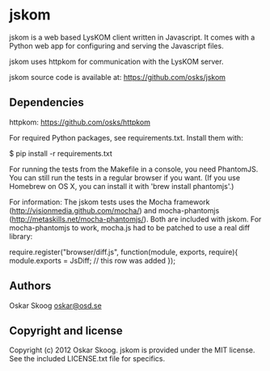 jskom
=====

jskom is a web based LysKOM client written in Javascript. It comes
with a Python web app for configuring and serving the Javascript
files.

jskom uses httpkom for communication with the LysKOM server.

jskom source code is available at: https://github.com/osks/jskom


Dependencies
------------

httpkom: https://github.com/osks/httpkom

For required Python packages, see requirements.txt. Install them with:

  $ pip install -r requirements.txt

For running the tests from the Makefile in a console, you need
PhantomJS. You can still run the tests in a regular browser if you
want. (If you use Homebrew on OS X, you can install it with 'brew
install phantomjs'.)


For information: The jskom tests uses the Mocha framework
(http://visionmedia.github.com/mocha/) and mocha-phantomjs
(http://metaskills.net/mocha-phantomjs/). Both are included with
jskom. For mocha-phantomjs to work, mocha.js had to be patched to use
a real diff library:

require.register("browser/diff.js", function(module, exports, require){
  module.exports = JsDiff; // this row was added
});


Authors
-------

Oskar Skoog <oskar@osd.se>


Copyright and license
---------------------

Copyright (c) 2012 Oskar Skoog. jskom is provided under the MIT
license. See the included LICENSE.txt file for specifics.
